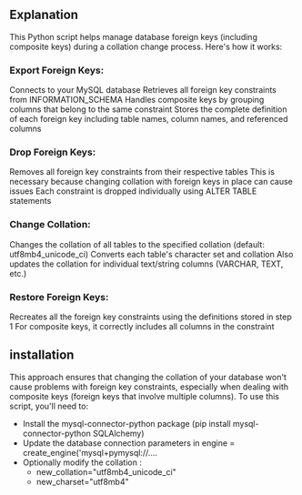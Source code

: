 ## Explanation
This Python script helps manage database foreign keys (including composite keys) during a collation change process. Here's how it works:

### Export Foreign Keys:

Connects to your MySQL database
Retrieves all foreign key constraints from INFORMATION_SCHEMA
Handles composite keys by grouping columns that belong to the same constraint
Stores the complete definition of each foreign key including table names, column names, and referenced columns


### Drop Foreign Keys:

Removes all foreign key constraints from their respective tables
This is necessary because changing collation with foreign keys in place can cause issues
Each constraint is dropped individually using ALTER TABLE statements


### Change Collation:

Changes the collation of all tables to the specified collation (default: utf8mb4_unicode_ci)
Converts each table's character set and collation
Also updates the collation for individual text/string columns (VARCHAR, TEXT, etc.)


### Restore Foreign Keys:

Recreates all the foreign key constraints using the definitions stored in step 1 
For composite keys, it correctly includes all columns in the constraint

## installation
This approach ensures that changing the collation of your database won't cause problems with foreign key constraints, especially when dealing with composite keys (foreign keys that involve multiple columns).
To use this script, you'll need to:

- Install the mysql-connector-python package (pip install mysql-connector-python SQLAlchemy)
- Update the database connection parameters in engine = create_engine('mysql+pymysql://....
- Optionally modify the collation :
  - new_collation="utf8mb4_unicode_ci"
  - new_charset="utf8mb4"   

